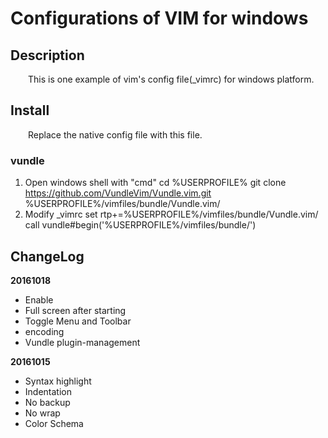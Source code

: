 # Configurations of VIM for windows

## Description
&emsp;&emsp;This is one example of vim's config file(\_vimrc) for windows platform.

## Install
&emsp;&emsp;Replace the native config file with this file.

### vundle
1. Open windows shell with "cmd"
cd %USERPROFILE%
git clone https://github.com/VundleVim/Vundle.vim.git %USERPROFILE%/vimfiles/bundle/Vundle.vim/
2. Modify \_vimrc
set rtp+=%USERPROFILE%/vimfiles/bundle/Vundle.vim/
call vundle#begin('%USERPROFILE%/vimfiles/bundle/')

## ChangeLog
**20161018**
- Enable <Backspace>
- Full screen after starting
- Toggle Menu and Toolbar
- encoding
- Vundle plugin-management

**20161015**
- Syntax highlight
- Indentation
- No backup
- No wrap
- Color Schema
